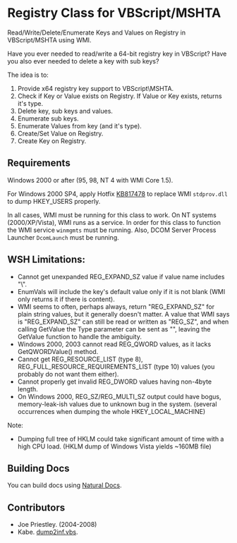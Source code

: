 # Registry Class for VBScript/MSHTA

Read/Write/Delete/Enumerate Keys and Values on Registry in VBScript/MSHTA using WMI.

Have you ever needed to read/write a 64-bit registry key in VBScript? Have you also ever needed to delete a key with sub keys?

The idea is to:

1. Provide x64 registry key support to VBScript\MSHTA.
1. Check if Key or Value exists on Registry. If Value or Key exists, returns it's type.
1. Delete key, sub keys and values.
1. Enumerate sub keys.
1. Enumerate Values from key (and it's type).
1. Create/Set Value on Registry.
1. Create Key on Registry.

## Requirements

Windows 2000 or after (95, 98, NT 4 with WMI Core 1.5).

For Windows 2000 SP4, apply Hotfix [KB817478](http://support.microsoft.com/kb/817478) to replace WMI `stdprov.dll` to dump HKEY_USERS properly.

In all cases, WMI must be running for this class to work. On NT systems (2000/XP/Vista), WMI runs as a service. In order for this class to function the WMI service `winmgmts` must be running. Also, DCOM Server Process Launcher `DcomLaunch` must be running.

## WSH Limitations:

 * Cannot get unexpanded REG_EXPAND_SZ value if value name includes "\\".
 * EnumVals will include the key's default value only if it is not blank (WMI only returns it if there is content).
 * WMI seems to often, perhaps always, return "REG_EXPAND_SZ" for plain string values, but it 
   generally doesn't matter. A value that WMI says is "REG_EXPAND_SZ" can still be read or 
   written as "REG_SZ", and when calling GetValue the Type parameter can be sent as "", 
   leaving the GetValue function to handle the ambiguity.
 * Windows 2000, 2003 cannot read REG_QWORD values, as it lacks GetQWORDValue() method.
 * Cannot get REG_RESOURCE_LIST (type 8), REG_FULL_RESOURCE_REQUIREMENTS_LIST (type 10) values
   (you probably do not want them either).
 * Cannot properly get invalid REG_DWORD values having non-4byte length.
 * On Windows 2000, REG_SZ/REG_MULTI_SZ output could have bogus, memory-leak-ish values 
   due to unknown bug in the system.
   (several occurrences when dumping the whole HKEY_LOCAL_MACHINE)

 Note:
 * Dumping full tree of HKLM could take significant amount of time
   with a high CPU load. (HKLM dump of Windows Vista yields ~160MB file)
 
## Building Docs

You can build docs using [Natural Docs](http://www.naturaldocs.org).

## Contributors

- Joe Priestley. (2004-2008)
- Kabe. [dump2inf.vbs](http://vega.pgw.jp/~kabe/win/dump2inf.html).
